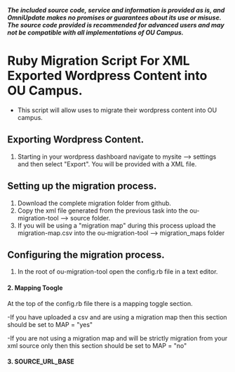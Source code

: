 ***The included source code, service and information is provided as is, and OmniUpdate makes no promises or guarantees about its use or misuse. The source code provided is recommended for advanced users and may not be compatible with all implementations of OU Campus.***

# Ruby Migration Script For XML Exported Wordpress Content into OU Campus. 
- This script will allow uses to migrate their wordpress content into OU campus. 

## Exporting Wordpress Content. 
1. Starting in your wordpress dashboard navigate to mysite --> settings and then select "Export". 
You will be provided with a XML file.

## Setting up the migration process. 
1. Download the complete migration folder from github. 
2. Copy the xml file generated from the previous task into the ou-migration-tool --> source folder.
3. If you will be using a "migration map" during this process upload the migration-map.csv into the ou-migration-tool --> migration_maps folder 

## Configuring the migration process. 
1. In the root of ou-migration-tool open the config.rb file in a text editor.
#### 2. Mapping Toogle
At the top of the config.rb file there is a mapping toggle section. 

-If you have uploaded a csv and are using a migration map then this section should be set to MAP = "yes"

-If you are not using a migration map and will be strictly migration from your xml source only then this section should be set to MAP = "no"

#### 3. SOURCE_URL_BASE



